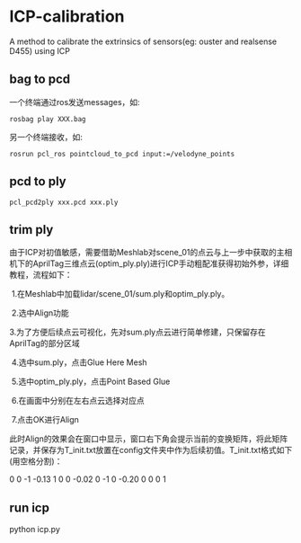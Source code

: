# ICP-calibration
A method to calibrate the extrinsics of sensors(eg: ouster and realsense D455) using ICP

## bag to pcd
一个终端通过ros发送messages，如:
```
rosbag play XXX.bag
```

另一个终端接收，如:
```
rosrun pcl_ros pointcloud_to_pcd input:=/velodyne_points
```

## pcd to ply
```
pcl_pcd2ply xxx.pcd xxx.ply
```

## trim ply
由于ICP对初值敏感，需要借助Meshlab对scene_01的点云与上一步中获取的主相机下的AprilTag三维点云(optim_ply.ply)进行ICP手动粗配准获得初始外参，详细教程，流程如下：

​ 1.在Meshlab中加载lidar/scene_01/sum.ply和optim_ply.ply。

​ 2.选中Align功能

​ 3.为了方便后续点云可视化，先对sum.ply点云进行简单修建，只保留存在AprilTag的部分区域

​ 4.选中sum.ply，点击Glue Here Mesh

​ 5.选中optim_ply.ply，点击Point Based Glue

​ 6.在画面中分别在左右点云选择对应点

​ 7.点击OK进行Align

​ 此时Align的效果会在窗口中显示，窗口右下角会提示当前的变换矩阵，将此矩阵记录，并保存为T_init.txt放置在config文件夹中作为后续初值。T_init.txt格式如下(用空格分割)：

0 0 -1 -0.13
1 0 0 -0.02
0 -1 0 -0.20
0 0 0 1

## run icp
python icp.py
